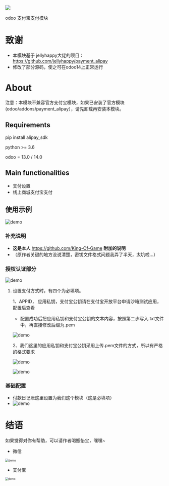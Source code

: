 ![](alipay.png)

odoo 支付宝支付模块

# 致谢

- 本模块基于 jellyhappy大佬的项目：https://github.com/jellyhappy/payment_alipay 
- 修改了部分源码，使之可在odoo14上正常运行

# About

注意：本模块不兼容官方支付宝模块，如果已安装了官方模块(odoo/addons/payment_alipay），请先卸载再安装本模块。

## Requirements
pip install alipay_sdk

python >= 3.6

odoo = 13.0 / 14.0

## Main functionalities

* 支付设置
* 线上商城支付宝支付

## 使用示例

![demo](static/src/image/x.gif)

### 补充说明

- **这是本人** https://github.com/King-Of-Game  **附加的说明**
- （原作者关键的地方没说清楚，密钥文件格式问题我弄了半天，太坑啦...）

### 授权认证部分

![demo](static/src/image/config1.png)

1. 设置支付方式时，有四个为必填项。

   1、APPID， 应用私钥，支付宝公钥请在支付宝开放平台申请沙箱测试应用，配置后查看

   - 配置成功后把应用私钥和支付宝公钥的文本内容，按照第二步写入.txt文件中，再直接修改后缀为.pem

   ![demo](static/src/image/config2.png)

   2、我们这里的应用私钥和支付宝公钥采用上传.pem文件的方式，所以有严格的格式要求

   ![demo](static/src/image/config3.png)

   

   ![demo](static/src/image/config4.png)

   

### 基础配置

- 付款日记账这里设置为我们这个模块（这是必填项）
- ![demo](static/src/image/config5.png)

#  结语

如果觉得对你有帮助，可以请作者喝瓶怡宝，嘿嘿~

- 微信

<img src="static/src/image/receive1.png" alt="demo" style="zoom:63%;" />

- 支付宝

<img src="static/src/image/receive2.png" alt="demo" style="zoom:60%;" />
